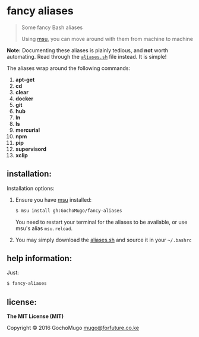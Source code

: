 
# fancy aliases

> Some fancy Bash aliases
>
> Using [msu][msu], you can move around with them from machine to machine

**Note:** Documenting these aliases is plainly tedious, and **not** worth automating.
Read through the [`aliases.sh`][script] file instead. It is simple!

The aliases wrap around the following commands:

1. **apt-get**
1. **cd**
1. **clear**
1. **docker**
1. **git**
1. **hub**
1. **ln**
1. **ls**
1. **mercurial**
1. **npm**
1. **pip**
1. **supervisord**
1. **xclip**


## installation:

Installation options:

1. Ensure you have [msu][msu] installed:

    ```bash
    $ msu install gh:GochoMugo/fancy-aliases
    ```

    You need to restart your terminal for the aliases to be available, or use
    msu's alias `msu.reload`.

1. You may simply download the [aliases.sh][script] and source it in your `~/.bashrc`


## help information:

Just:

```bash
$ fancy-aliases
```


## license:

**The MIT License (MIT)**

Copyright &copy; 2016 GochoMugo <mugo@forfuture.co.ke>


[msu]:https://github.com/GochoMugo/msu
[script]:https://raw.githubusercontent.com/GochoMugo/fancy-aliases/master/aliases.sh
